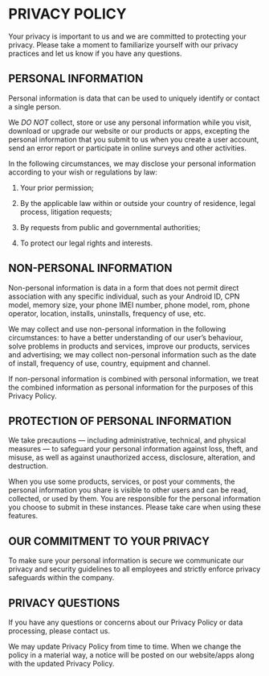 PRIVACY POLICY
==============

Your privacy is important to us and we are committed to protecting your privacy. Please take a moment to familiarize yourself with our privacy practices and let us know if you have any questions.

PERSONAL INFORMATION
--------------------

Personal information is data that can be used to uniquely identify or contact a single person.

We *DO NOT* collect, store or use any personal information while you visit, download or upgrade our website or our products or apps, excepting the personal information that you submit to us when you create a user account, send an error report or participate in online surveys and other activities.

In the following circumstances, we may disclose your personal information according to your wish or regulations by law:

1. Your prior permission;

2. By the applicable law within or outside your country of residence, legal process, litigation requests;

3. By requests from public and governmental authorities;

4. To protect our legal rights and interests.

NON-PERSONAL INFORMATION
------------------------

Non-personal information is data in a form that does not permit direct association with any specific individual, such as your Android ID, CPN model, memory size, your phone IMEI number, phone model, rom, phone operator, location, installs, uninstalls, frequency of use, etc.

We may collect and use non-personal information in the following circumstances: to have a better understanding of our user’s behaviour, solve problems in products and services, improve our products, services and advertising; we may collect non-personal information such as the date of install, frequency of use, country, equipment and channel.

If non-personal information is combined with personal information, we treat the combined information as personal information for the purposes of this Privacy Policy.

PROTECTION OF PERSONAL INFORMATION
----------------------------------

We take precautions — including administrative, technical, and physical measures — to safeguard your personal information against loss, theft, and misuse, as well as against unauthorized access, disclosure, alteration, and destruction.

When you use some products, services, or post your comments, the personal information you share is visible to other users and can be read, collected, or used by them. You are responsible for the personal information you choose to submit in these instances. Please take care when using these features.

OUR COMMITMENT TO YOUR PRIVACY
------------------------------

To make sure your personal information is secure we communicate our privacy and security guidelines to all employees and strictly enforce privacy safeguards within the company.

PRIVACY QUESTIONS
-----------------

If you have any questions or concerns about our Privacy Policy or data processing, please contact us.

We may update Privacy Policy from time to time. When we change the policy in a material way, a notice will be posted on our website/apps along with the updated Privacy Policy.
